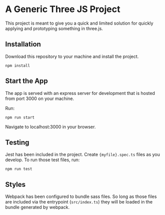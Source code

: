 # A Generic Three JS Project

This project is meant to give you a quick and limited solution for quickly applying and prototyping something in three.js.

## Installation

Download this repository to your machine and install the project.

```
npm install
```

## Start the App

The app is served with an express server for development that is hosted from port 3000 on your machine.

Run:

```
npm run start
```

Navigate to localhost:3000 in your browser.

## Testing

Jest has been included in the project. Create `{myfile}.spec.ts` files as you develop. To run those test files, run:

```
npm run test
```

## Styles

Webpack has been configured to bundle sass files. So long as those files are included via the entrypoint (`src/index.ts`) they will be loaded in the bundle generated by webpack.
